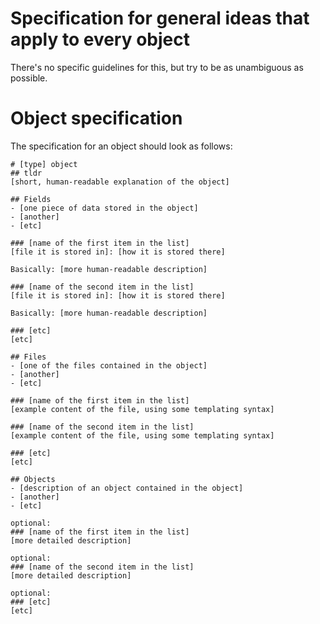 # Specification for general ideas that apply to every object
There's no specific guidelines for this, but try to be as unambiguous as
possible.

# Object specification
The specification for an object should look as follows:

```
# [type] object
## tldr
[short, human-readable explanation of the object]

## Fields
- [one piece of data stored in the object]
- [another]
- [etc]

### [name of the first item in the list]
[file it is stored in]: [how it is stored there]

Basically: [more human-readable description]

### [name of the second item in the list]
[file it is stored in]: [how it is stored there]

Basically: [more human-readable description]

### [etc]
[etc]

## Files
- [one of the files contained in the object]
- [another]
- [etc]

### [name of the first item in the list]
[example content of the file, using some templating syntax]

### [name of the second item in the list]
[example content of the file, using some templating syntax]

### [etc]
[etc]

## Objects
- [description of an object contained in the object]
- [another]
- [etc]

optional:
### [name of the first item in the list]
[more detailed description]

optional:
### [name of the second item in the list]
[more detailed description]

optional:
### [etc]
[etc]
```

